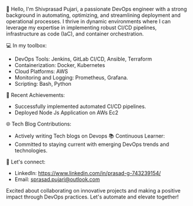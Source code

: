 👋 Hello, I'm Shivprasad Pujari, a passionate DevOps engineer with a strong background in automating, optimizing, and streamlining deployment and operational processes. I thrive in dynamic environments where I can leverage my expertise in implementing robust CI/CD pipelines, infrastructure as code (IaC), and container orchestration.

💻 In my toolbox:
   - DevOps Tools: Jenkins, GitLab CI/CD, Ansible, Terraform
   - Containerization: Docker, Kubernetes
   - Cloud Platforms: AWS
   - Monitoring and Logging: Prometheus, Grafana.
   - Scripting: Bash, Python

🚀 Recent Achievements:
   - Successfully implemented automated CI/CD pipelines.
   - Deployed Node Js Application on AWs Ec2

🌐 Tech Blog Contributions:
   - Actively writing Tech blogs on Devops
📚 Continuous Learner:
   - Committed to staying current with emerging DevOps trends and technologies.

🔗 Let's connect:
   - LinkedIn: https://www.linkedin.com/in/prasad-g-743239154/
   - Email: sprasad.pujari@outlook.com

Excited about collaborating on innovative projects and making a positive impact through DevOps practices. Let's automate and elevate together!
